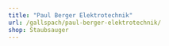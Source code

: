 ```yaml
---
title: "Paul Berger Elektrotechnik"
url: /gallspach/paul-berger-elektrotechnik/
shop: Staubsauger
---
```

